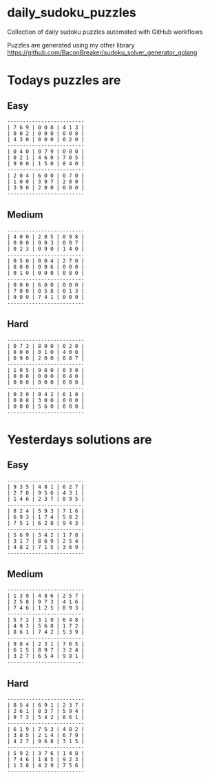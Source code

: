 
# daily_sudoku_puzzles 

Collection of daily sudoku puzzles automated with GitHub workflows 

Puzzles are generated using my other library https://github.com/BaconBreaker/sudoku_solver_generator_golang 
 

# Todays puzzles are 

## Easy 

```
-------------------------
| 7 6 9 | 0 0 8 | 4 1 3 | 
| 0 0 2 | 0 0 0 | 0 0 8 | 
| 4 3 0 | 0 0 0 | 0 2 0 | 
-------------------------
| 0 4 0 | 0 7 9 | 0 0 0 | 
| 0 2 1 | 4 6 0 | 7 0 5 | 
| 9 0 0 | 1 5 0 | 8 4 0 | 
-------------------------
| 2 0 4 | 6 0 0 | 0 7 0 | 
| 1 0 0 | 3 9 7 | 2 0 0 | 
| 3 9 0 | 2 0 0 | 0 0 0 | 
-------------------------
```
## Medium 

```
-------------------------
| 4 0 0 | 2 0 5 | 0 9 8 | 
| 0 0 0 | 0 0 3 | 0 0 7 | 
| 0 2 3 | 0 9 0 | 1 4 0 | 
-------------------------
| 0 5 0 | 0 0 4 | 2 7 0 | 
| 8 0 0 | 0 0 6 | 0 0 0 | 
| 0 1 0 | 0 0 0 | 0 8 0 | 
-------------------------
| 0 0 0 | 6 0 0 | 0 0 0 | 
| 7 0 0 | 0 5 8 | 0 1 3 | 
| 9 0 0 | 7 4 1 | 0 0 0 | 
-------------------------
```
## Hard 

```
-------------------------
| 0 7 3 | 8 0 0 | 0 2 0 | 
| 8 0 0 | 0 1 0 | 4 0 0 | 
| 0 9 0 | 2 0 0 | 0 8 7 | 
-------------------------
| 1 0 5 | 9 8 0 | 0 3 0 | 
| 0 0 0 | 0 0 0 | 0 4 0 | 
| 0 0 0 | 0 0 0 | 0 0 0 | 
-------------------------
| 0 3 0 | 0 4 2 | 6 1 0 | 
| 0 0 8 | 3 0 0 | 0 0 0 | 
| 0 0 0 | 5 6 0 | 0 0 0 | 
-------------------------
```
# Yesterdays solutions are 

## Easy 

```
-------------------------
| 9 3 5 | 4 8 1 | 6 2 7 | 
| 2 7 8 | 9 5 6 | 4 3 1 | 
| 1 4 6 | 2 3 7 | 8 9 5 | 
-------------------------
| 8 2 4 | 5 9 3 | 7 1 6 | 
| 6 9 3 | 1 7 4 | 5 8 2 | 
| 7 5 1 | 6 2 8 | 9 4 3 | 
-------------------------
| 5 6 9 | 3 4 2 | 1 7 8 | 
| 3 1 7 | 8 6 9 | 2 5 4 | 
| 4 8 2 | 7 1 5 | 3 6 9 | 
-------------------------
```
## Medium 

```
-------------------------
| 1 3 9 | 4 8 6 | 2 5 7 | 
| 2 5 8 | 9 7 3 | 4 1 6 | 
| 7 4 6 | 1 2 5 | 8 9 3 | 
-------------------------
| 5 7 2 | 3 1 9 | 6 4 8 | 
| 4 9 3 | 5 6 8 | 1 7 2 | 
| 8 6 1 | 7 4 2 | 5 3 9 | 
-------------------------
| 9 8 4 | 2 3 1 | 7 6 5 | 
| 6 1 5 | 8 9 7 | 3 2 4 | 
| 3 2 7 | 6 5 4 | 9 8 1 | 
-------------------------
```
## Hard 

```
-------------------------
| 8 5 4 | 6 9 1 | 2 3 7 | 
| 2 6 1 | 8 3 7 | 5 9 4 | 
| 9 7 3 | 5 4 2 | 8 6 1 | 
-------------------------
| 6 1 9 | 7 5 3 | 4 8 2 | 
| 3 8 5 | 2 1 4 | 6 7 9 | 
| 4 2 7 | 9 6 8 | 3 1 5 | 
-------------------------
| 5 9 2 | 3 7 6 | 1 4 8 | 
| 7 4 6 | 1 8 5 | 9 2 3 | 
| 1 3 8 | 4 2 9 | 7 5 6 | 
-------------------------
```
